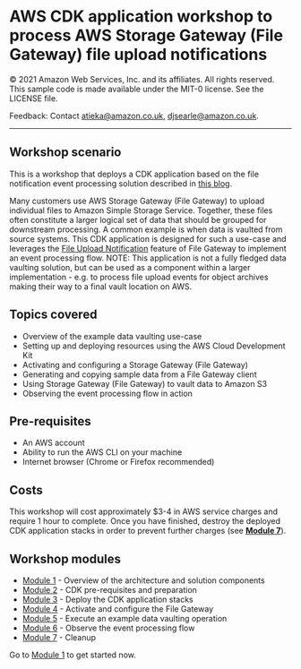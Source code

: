 # AWS CDK application workshop to process AWS Storage Gateway (File Gateway) file upload notifications

© 2021 Amazon Web Services, Inc. and its affiliates. All rights reserved. This sample code is made available under the MIT-0 license. See the LICENSE file.

Feedback: Contact atieka@amazon.co.uk, djsearle@amazon.co.uk.

---

## Workshop scenario
This is a workshop that deploys a CDK application based on the file notification event processing solution described in [this blog](https://aws.amazon.com/blogs/storage/processing-file-upload-notifications-from-aws-storage-gateway-on-amazon-s3/).

Many customers use AWS Storage Gateway (File Gateway) to upload individual files to Amazon Simple Storage Service. Together, these files often constitute a larger logical set of data that should be grouped for downstream processing. A common example is when data is vaulted from source systems. This CDK application is designed for such a use-case and leverages the [File Upload Notification](https://docs.aws.amazon.com/storagegateway/latest/userguide/monitoring-file-gateway.html#get-file-upload-notification) feature of File Gateway to implement an event processing flow. NOTE: This application is not a fully fledged data vaulting solution, but can be used as a component within a larger implementation - e.g. to process file upload events for object archives making their way to a final vault location on AWS.

## Topics covered
* Overview of the example data vaulting use-case
* Setting up and deploying resources using the AWS Cloud Development Kit
* Activating and configuring a Storage Gateway (File Gateway)
* Generating and copying sample data from a File Gateway client
* Using Storage Gateway (File Gateway) to vault data to Amazon S3
* Observing the event processing flow in action

## Pre-requisites
* An AWS account
* Ability to run the AWS CLI on your machine
* Internet browser (Chrome or Firefox recommended)

## Costs
This workshop will cost approximately $3-4 in AWS service charges and require 1 hour to complete. Once you have finished, destroy the deployed CDK application stacks in order to prevent further charges (see [**Module 7**](MODULE7.md)).

## Workshop modules
* [Module 1](MODULE1.md) - Overview of the architecture and solution components
* [Module 2](MODULE2.md) - CDK pre-requisites and preparation
* [Module 3](MODULE3.md) - Deploy the CDK application stacks
* [Module 4](MODULE4.md) - Activate and configure the File Gateway
* [Module 5](MODULE5.md) - Execute an example data vaulting operation
* [Module 6](MODULE6.md) - Observe the event processing flow
* [Module 7](MODULE7.md) - Cleanup

Go to [Module 1](MODULE1.md) to get started now.